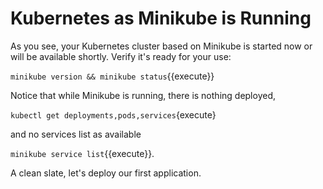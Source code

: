 # Kubernetes as Minikube is Running #

As you see, your Kubernetes cluster based on Minikube is started now or will be available shortly. Verify it's ready for your use:

`minikube version && minikube status`{{execute}}

Notice that while Minikube is running, there is nothing deployed,

`kubectl get deployments,pods,services`{execute}

and no services list as available

`minikube service list`{{execute}}.

A clean slate, let's deploy our first application.